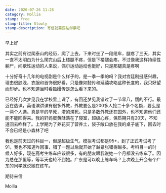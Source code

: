 ```yaml
---
date: 2020-07-26 11:28
category: Mollia
stamp: free
stamp-title: Slowly
stamp-description: 寄信就需要贴邮票吧
---
```


<p>
早上好

其实之前有过爬泰山的经历，爬了上去，下来时坐了一段缆车，腿疼了三天，其实一直不太明白为什么爬完山后上楼腿不疼，但是下楼腿会疼。不过像我这样持续性躺尸，间歇性运动的人来说，偶尔运动运动也挺好，只是那腿真是疼啊

十分好奇十几年的电视剧是什么样子的，是一季一季的吗？我对宫廷剧挺感兴趣，理由很肤浅，衣服和首饰很好看。只是像如懿传和延禧攻略这种长度的，我只好望而却步。也不知道当时看甄嬛传是怎么看下来的。

已经好几次梦见我在学校里上课了，有回还梦见我错过了一节早八，慌的不行。最近在选课，英语演讲课有很多外教，外教要么是200多人抢二十多个名额，要么是一两个人选。真是旱的旱死，涝的涝死。只是多数外教还在国外，也不知道他们还能不能回得来。我的轩妈蛋黄酥落在了寝室，超级心疼，保质期只有20天，不知道回去咋样了。上学期为了养花买了营养土，袋子敞口放在我的桌子底下，回去时不会已经是小森林了吧

我也是前天过的科目一，但是超级生气，模拟考试都是95+，到了正式考试考了91，我也不知道咋回事，错了一题过后就开始了越紧张错得越多。考科目一的时候人好多，现在高考生练车应该很多，有的朋友跟我说她一个月都没去练车了。因为总在那里等，等半天也轮不到她。广东是可以晚上练车吗？上次晚上开会有个广东的同学就说她在练车。

期待来信

Mollia
</p>